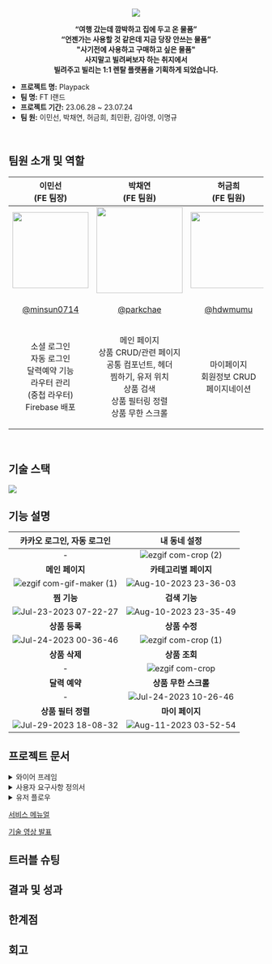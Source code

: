 <p align="center">
  <br>
  <img src="https://github.com/codestates-seb/seb44_main_028/assets/72354092/7f110460-e7e8-449f-9bc0-bde9de56cd06">
  <br>
<p align='center'><strong>“여행 갔는데 깜박하고 집에 두고 온 물품”<br>
“언젠가는 사용할 것 같은데 지금 당장 안쓰는 물품”<br>
"사기전에 사용하고 구매하고 싶은 물품"<br>
사지말고 빌려써보자 하는 취지에서<br>
빌려주고 빌리는 1:1 렌탈 플랫폼을 기획하게 되었습니다.</strong></p>
</p>
  <ul>
  <li><strong>프로젝트 명:</strong> Playpack</li>
  <li><strong>팀 명:</strong> FT I랜드</li>
  <li><strong>프로젝트 기간:</strong> 23.06.28 ~ 23.07.24</li>
  <li><strong>팀 원:</strong> 이민선, 박채연, 허금희, 최민환, 김아영, 이명규</li>
</ul>


<br>


## 팀원 소개 및 역할
<table>
<thead>
<tr>
<th>이민선 <br>(FE 팀장)</th>
<th>박채연 <br>(FE 팀원)</th>
<th>허금희 <br>(FE 팀원)</th>
<th>최민환 <br>(BE 부팀장)</th>
<th>김아영 <br>(BE 팀원)</th>
<th>이명규 <br>(BE 팀원)</th>
</tr>
</thead>
<tbody>
<tr>
<td><a target="_blank" rel="noopener noreferrer nofollow"><img src="https://github.com/codestates-seb/seb44_main_028/assets/72354092/0ed1ebca-f281-48c9-b011-977bbb839c28" width="150" style="max-width: 100%;"></a></td>


<td><a target="_blank" rel="noopener noreferrer nofollow"><img src="https://github.com/codestates-seb/seb44_main_028/assets/72354092/98cec546-738a-445a-aaa3-4e73819419ed" width="170" style="max-width: 100%;"></a></td>


<td><a target="_blank" rel="noopener noreferrer nofollow"><img src="https://github.com/codestates-seb/seb44_main_028/assets/72354092/dfd83578-6a2b-45e3-be6e-b30b2233c50f" width="150" style="max-width: 100%;"></a></td>


<td><a target="_blank" rel="noopener noreferrer nofollow"><img src="https://github.com/codestates-seb/seb44_main_028/assets/72354092/7c6ac671-0b03-47c1-8f73-6bd41cb816da" width="110" style="max-width: 100%;"></a></td>

<td><a target="_blank" rel="noopener noreferrer nofollow"><img src="https://github.com/codestates-seb/seb44_main_028/assets/72354092/cd732589-ffbb-4309-a37d-6a17dd8a4866" width="150" style="max-width: 100%;"></a></td>


<td><a target="_blank" rel="noopener noreferrer nofollow"><img src="https://github.com/codestates-seb/seb44_main_028/assets/72354092/ef73cfde-3422-42ad-b854-dbafa4103c89" width="150" style="max-width: 100%;"></a></td>

</tr>
<tr>
<td>
<p align="center">
<a href="https://github.com/minsun0714" style="text-align-center">@minsun0714</a></td>
<td>
  <p align="center">
    <a href="https://github.com/parkchae">@parkchae</a></td>
<td>
  <p align="center">
  <a href="https://github.com/hdwmumu">@hdwmumu</a></td>
<td>
  <p align="center">
    <a href="https://github.com/minit88">@minit88</a></td>
<td>
  <p align="center">
    <a href="https://github.com/ahyoung227">@ahyoung227</a></td>
<td>
  <p align="center">
    <a href="https://github.com/myungkyulee">@myungkyulee</a></td>  
</tr>

<tr>
  <td>
    <p align="center">
      소셜 로그인<br>
      자동 로그인<br>
      달력예약 기능<br>
      라우터 관리<br>
      (중첩 라우터)
      Firebase 배포<br>
    </p>
  </td>
    <td>
    <p align="center">
      메인 페이지<br>
      상품 CRUD/관련 페이지<br>
      공통 컴포넌트, 헤더<br>
      찜하기, 유저 위치<br>
      상품 검색<br>
      상품 필터링 정렬<br>
      상품 무한 스크롤
    </p>
  </td>
  
  <td>
    <p align="center">
      마이페이지<br>
      회원정보 CRUD<br>
      페이지네이션
    </p>
  </td>
  
  <td>
    <p align="center">
   서버배포<br>
  이미지 관리 환경 구축<br>
  좌표 주소 변환<br>
  찜하기 기능
    </p>
  </td>
  
  <td>
    <p align="center">
    소셜 로그인<br>
    회원정보 CRUD<br>
    메인페이지 상품조회<br>
    검색 및 정렬
    </p>
  </td>

  <td>
    <p align="center">
    이메일 알림<br>
    예약 관리<br>
    상품 관리<br>
    상품 카테고리별 정렬 및 관리<br>
    카테고리 및 상품 이미지 관리
    </p>
  </td>
</tr>
</tbody>
</table>

<br>

## 기술 스택
<img src="https://github.com/codestates-seb/seb44_main_028/assets/72354092/9897dd8e-04a3-4b80-811d-7d219596f84d">
<br>

## 기능 설명
|카카오 로그인, 자동 로그인|내 동네 설정|
|:---:|:---:|
|-|![ezgif com-crop (2)](https://github.com/codestates-seb/seb44_main_028/assets/72354092/546d14b3-8b1d-46ee-b29b-ab1536268510)|
|<b>메인 페이지</b>|<b>카테고리별 페이지</b>|
|![ezgif com-gif-maker (1)](https://github.com/codestates-seb/seb44_main_028/assets/72354092/4276c617-4433-4cb0-ae8a-17b32bebdb79)|![Aug-10-2023 23-36-03](https://github.com/codestates-seb/seb44_main_028/assets/72354092/610c09d8-6e94-4ece-8cdb-1c1ad853aefe)|
|<b>찜 기능</b>|<b>검색 기능</b>|
|![Jul-23-2023 07-22-27](https://github.com/codestates-seb/seb44_main_028/assets/72354092/2b2f6f90-12d2-4e2e-be40-af0912812321)|![Aug-10-2023 23-35-49](https://github.com/codestates-seb/seb44_main_028/assets/72354092/07d05fb1-b140-425e-81a1-b2782e756c12)|
|<b>상품 등록</b>|<b>상품 수정</b>|
|![Jul-24-2023 00-36-46](https://github.com/codestates-seb/seb44_main_028/assets/72354092/ea4a31c4-0a8c-4fd2-bad4-2f5aecbcba0b)|![ezgif com-crop (1)](https://github.com/codestates-seb/seb44_main_028/assets/72354092/a7a3294b-339d-460e-a00b-38867a6d4c38)|
|<b>상품 삭제</b>|<b>상품 조회</b>|
|-|![ezgif com-crop](https://github.com/codestates-seb/seb44_main_028/assets/72354092/da25a9cb-6211-4ff0-9934-843dba6b44bc)|
|<b>달력 예약</b>|<b>상품 무한 스크롤</b>|
|-|![Jul-24-2023 10-26-46](https://github.com/codestates-seb/seb44_main_028/assets/72354092/ceedfcd4-4396-446f-8555-0c628b6e9ea0)|
|<b>상품 필터 정렬</b>|<b>마이 페이지</b>|
|![Jul-29-2023 18-08-32](https://github.com/codestates-seb/seb44_main_028/assets/72354092/284fe563-070b-481e-9c46-b7ce5532c9c2)|![Aug-11-2023 03-52-54](https://github.com/codestates-seb/seb44_main_028/assets/72354092/a8deb793-a749-41ce-b987-2254fdf7db1a)|

## 프로젝트 문서

<details>
<summary>와이어 프레임</summary>
<div markdown="1">
  <img src="https://github.com/codestates-seb/seb44_main_028/assets/72354092/2fc76a96-3e6a-45da-9911-de3dfafd435d">
</div>
</details>

<details>
<summary>사용자 요구사항 정의서</summary>
<div markdown="1">
  
</div>
</details>

<details>
<summary>유저 플로우</summary>
<div markdown="1">
  
</div>
</details>

<a href="https://www.canva.com/design/DAFpdqNrWNQ/dC4TdsDqPZkc8aSpFZb7uw/view?utm_content=DAFpdqNrWNQ&utm_campaign=designshare&utm_medium=link&utm_source=viewer">서비스 메뉴얼</a>

<a href="https://www.youtube.com/watch?v=8M7s-Lemkw8">기술 영상 발표</a>
## 트러블 슈팅

## 결과 및 성과

## 한계점 

## 회고


